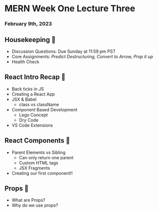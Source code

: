 # MERN Week One Lecture Three 
### February 9th, 2023

## Housekeeping 🧹

- Discussion Questions: Due Sunday at 11:59 pm PST
- Core Assignments: *Predict Destructuring, Convert to Arrow, Prop it up*
- Health Check

## React Intro Recap 🧠
- Back ticks in JS
- Creating a React App
- JSX & Babel
    - class vs className
- Component Based Development
    - Lego Concept
    - Dry Code
- VS Code Extensions

## React Components 🎇
- Parent Elements vs Sibling
    - Can only return one parent
    - Custom HTML tags
    - JSX Fragments
- Creating our first component!!

## Props 🦾
- What are Props?
- Why do we use props?


